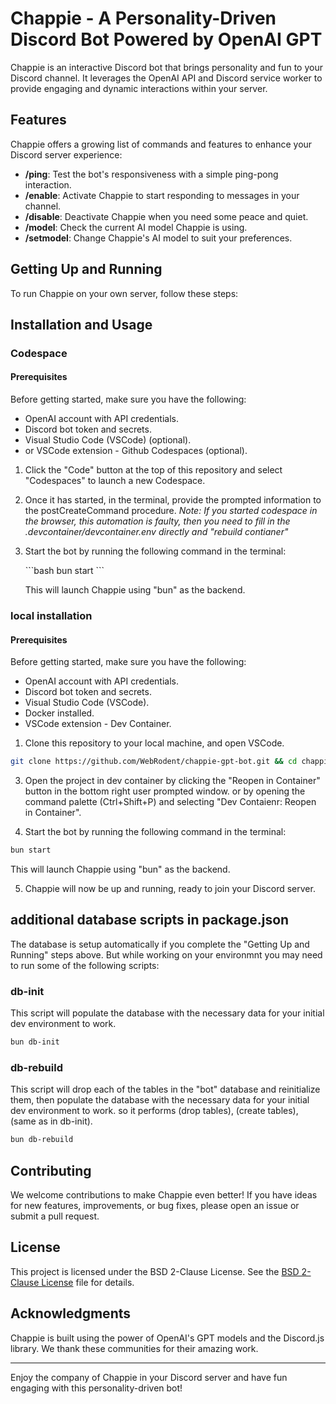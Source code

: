 # Chappie - A Personality-Driven Discord Bot Powered by OpenAI GPT

Chappie is an interactive Discord bot that brings personality and fun to your Discord channel. It leverages the OpenAI API and Discord service worker to provide engaging and dynamic interactions within your server.

## Features

Chappie offers a growing list of commands and features to enhance your Discord server experience:

- **/ping**: Test the bot's responsiveness with a simple ping-pong interaction.
- **/enable**: Activate Chappie to start responding to messages in your channel.
- **/disable**: Deactivate Chappie when you need some peace and quiet.
- **/model**: Check the current AI model Chappie is using.
- **/setmodel**: Change Chappie's AI model to suit your preferences.

## Getting Up and Running

To run Chappie on your own server, follow these steps:

## Installation and Usage

### Codespace
#### Prerequisites

Before getting started, make sure you have the following:

- OpenAI account with API credentials.
- Discord bot token and secrets.
- Visual Studio Code (VSCode) (optional).
- or VSCode extension - Github Codespaces (optional).

1. Click the "Code" button at the top of this repository and select "Codespaces" to launch a new Codespace.

2. Once it has started, in the terminal, provide the prompted information to the postCreateCommand procedure.
*Note: If you started codespace in the browser, this automation is faulty, then you need to fill in the .devcontainer/devcontainer.env directly and "rebuild contianer"*

3. Start the bot by running the following command in the terminal:

   \```bash
   bun start
   \```

   This will launch Chappie using "bun" as the backend.


### local installation
#### Prerequisites

Before getting started, make sure you have the following:

- OpenAI account with API credentials.
- Discord bot token and secrets.
- Visual Studio Code (VSCode).
- Docker installed.
- VSCode extension - Dev Container.

1. Clone this repository to your local machine, and open VSCode.
```bash
git clone https://github.com/WebRodent/chappie-gpt-bot.git && cd chappie-gpt-bot && code .
```

3. Open the project in dev container by clicking the "Reopen in Container" button in the bottom right user prompted window.
or by opening the command palette (Ctrl+Shift+P) and selecting "Dev Contaienr: Reopen in Container".

4. Start the bot by running the following command in the terminal:

```bash
bun start
```

This will launch Chappie using "bun" as the backend.

5. Chappie will now be up and running, ready to join your Discord server.


## additional database scripts in package.json

The database is setup automatically if you complete the "Getting Up and Running" steps above.
But while working on your environmnt you may need to run some of the following scripts:

### db-init
This script will populate the database with the necessary data for your initial dev environment to work.
```bash
bun db-init
```

### db-rebuild
This script will drop each of the tables in the "bot" database and reinitialize them, then populate the database with the necessary data for your initial dev environment to work.
so it performs (drop tables), (create tables), (same as in db-init).
```bash
bun db-rebuild
```

## Contributing

We welcome contributions to make Chappie even better! If you have ideas for new features, improvements, or bug fixes, please open an issue or submit a pull request.

## License

This project is licensed under the BSD 2-Clause License. See the [BSD 2-Clause License](./LICENSE) file for details.

## Acknowledgments

Chappie is built using the power of OpenAI's GPT models and the Discord.js library. We thank these communities for their amazing work.

---

Enjoy the company of Chappie in your Discord server and have fun engaging with this personality-driven bot!
